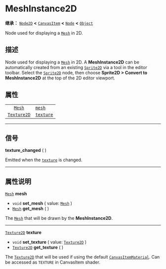 <!-- ⚠ 请勿编辑本文件 ⚠ -->
<!-- 本文档使用脚本从 WeDot 引擎源码仓库生成。 -->
<!-- 生成脚本：https://github.com/WeDot-Engine/WeDot/tree/master/doc/tools/make_md.py； -->
<!-- 原文件：https://github.com/WeDot-Engine/WeDot/tree/master/doc/classes/MeshInstance2D.xml。 -->

<div id="_class_meshinstance2d"></div>

# MeshInstance2D

**继承：** [`Node2D`](class_node2d.md) **<** [`CanvasItem`](class_canvasitem.md) **<** [`Node`](class_node.md) **<** [`Object`](class_object.md)

Node used for displaying a [`Mesh`](class_mesh.md) in 2D.

## 描述

Node used for displaying a [`Mesh`](class_mesh.md) in 2D. A **MeshInstance2D** can be automatically created from an existing [`Sprite2D`](class_sprite2d.md) via a tool in the editor toolbar. Select the [`Sprite2D`](class_sprite2d.md) node, then choose **Sprite2D > Convert to MeshInstance2D** at the top of the 2D editor viewport.

## 属性

|||
|:-:|:--|
| [`Mesh`](class_mesh.md)           | [`mesh`](class_meshinstance2d.md#class_meshinstance2d_property_mesh)       |
| [`Texture2D`](class_texture2d.md) | [`texture`](class_meshinstance2d.md#class_meshinstance2d_property_texture) |

<!-- rst-class:: classref-section-separator -->

---

## 信号

<div id="_class_class_meshinstance2d_signal_texture_changed"></div>

**texture_changed** ( ) <div id="class_meshinstance2d_signal_texture_changed"></div>

Emitted when the [`texture`](class_meshinstance2d.md#class_meshinstance2d_property_texture) is changed.

<!-- rst-class:: classref-section-separator -->

---

## 属性说明

<div id="_class_meshinstance2d_property_mesh"></div>

[`Mesh`](class_mesh.md) **mesh** <div id="class_meshinstance2d_property_mesh"></div>

- `void` **set_mesh** ( value: [`Mesh`](class_mesh.md) )
- [`Mesh`](class_mesh.md) **get_mesh** ( )

The [`Mesh`](class_mesh.md) that will be drawn by the **MeshInstance2D**.

<!-- rst-class:: classref-item-separator -->

---

<div id="_class_meshinstance2d_property_texture"></div>

[`Texture2D`](class_texture2d.md) **texture** <div id="class_meshinstance2d_property_texture"></div>

- `void` **set_texture** ( value: [`Texture2D`](class_texture2d.md) )
- [`Texture2D`](class_texture2d.md) **get_texture** ( )

The [`Texture2D`](class_texture2d.md) that will be used if using the default [`CanvasItemMaterial`](class_canvasitemmaterial.md). Can be accessed as `TEXTURE` in CanvasItem shader.

[^virtual]: 本方法通常需要用户覆盖才能生效。
[^const]: 本方法无副作用，不会修改该实例的任何成员变量。
[^vararg]: 本方法除了能接受在此处描述的参数外，还能够继续接受任意数量的参数。
[^constructor]: 本方法用于构造某个类型。
[^static]: 调用本方法无需实例，可直接使用类名进行调用。
[^operator]: 本方法描述的是使用本类型作为左操作数的有效运算符。
[^bitfield]: 这个值是由下列位标志构成位掩码的整数。
[^void]: 无返回值。
